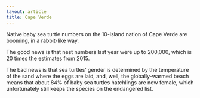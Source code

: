 ```yaml
---
layout: article
title: Cape Verde
---
```

Native baby sea turtle numbers on the 10-island nation of Cape Verde are booming, in a rabbit-like way.

The good news is that nest numbers last year were up to 200,000, which is 20 times the estimates from 2015.

The bad news is that sea turtles’ gender is determined by the temperature of the sand where the eggs are laid, and, well, the globally-warmed beach means that about 84% of baby sea turtles hatchlings are now female, which unfortunately still keeps the species on the endangered list.